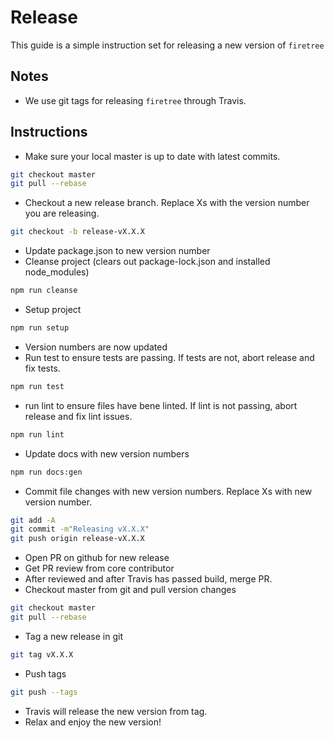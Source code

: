 # Release

This guide is a simple instruction set for releasing a new version of `firetree`

## Notes

- We use git tags for releasing `firetree` through Travis.

## Instructions

- Make sure your local master is up to date with latest commits.

```sh
git checkout master
git pull --rebase
```

- Checkout a new release branch. Replace Xs with the version number you are releasing.

```sh
git checkout -b release-vX.X.X
```

- Update package.json to new version number
- Cleanse project (clears out package-lock.json and installed node_modules)

```sh
npm run cleanse
```

- Setup project

```sh
npm run setup
```

- Version numbers are now updated
- Run test to ensure tests are passing. If tests are not, abort release and fix tests.

```sh
npm run test
```

- run lint to ensure files have bene linted. If lint is not passing, abort release and fix lint issues.

```sh
npm run lint
```

- Update docs with new version numbers

```sh
npm run docs:gen
```

- Commit file changes with new version numbers. Replace Xs with new version number.

```sh
git add -A
git commit -m"Releasing vX.X.X"
git push origin release-vX.X.X
```

- Open PR on github for new release
- Get PR review from core contributor
- After reviewed and after Travis has passed build, merge PR.
- Checkout master from git and pull version changes

```sh
git checkout master
git pull --rebase
```

- Tag a new release in git

```sh
git tag vX.X.X
```

- Push tags

```sh
git push --tags
```

- Travis will release the new version from tag.
- Relax and enjoy the new version!
